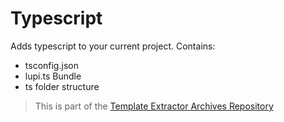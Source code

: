# Typescript

Adds typescript to your current project. 
Contains:
- tsconfig.json
- lupi.ts Bundle
- ts folder structure

> This is part of the [Template Extractor Archives Repository](https://gitlab.lupcom.de/jbath/template-extractor-archives)